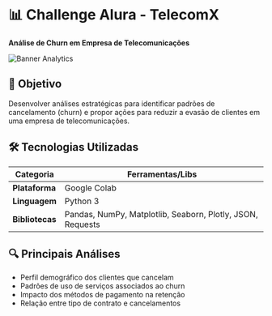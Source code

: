 # 📊 Challenge Alura - TelecomX

**Análise de Churn em Empresa de Telecomunicações**

![Banner Analytics](https://img.freepik.com/free-vector/data-analytics-concept-illustration_114360-7406.jpg)

## 📌 Objetivo
Desenvolver análises estratégicas para identificar padrões de cancelamento (churn) e propor ações para reduzir a evasão de clientes em uma empresa de telecomunicações.

## 🛠️ Tecnologias Utilizadas
| Categoria       | Ferramentas/Libs                          |
|-----------------|------------------------------------------|
| **Plataforma**  | Google Colab                             |
| **Linguagem**   | Python 3                                 |
| **Bibliotecas** | Pandas, NumPy, Matplotlib, Seaborn, Plotly, JSON, Requests |

## 🔍 Principais Análises
- Perfil demográfico dos clientes que cancelam
- Padrões de uso de serviços associados ao churn
- Impacto dos métodos de pagamento na retenção
- Relação entre tipo de contrato e cancelamentos
